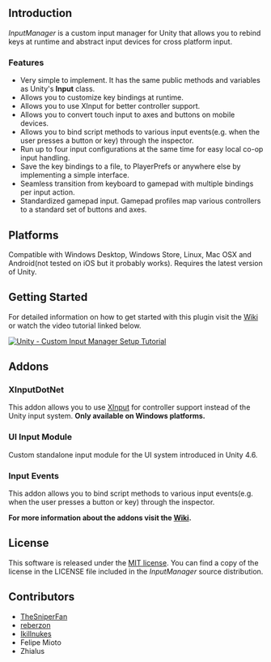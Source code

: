 ## Introduction
*InputManager* is a custom input manager for Unity that allows you to rebind keys at runtime and abstract input devices for cross platform input.

### Features
- Very simple to implement. It has the same public methods and variables as Unity's **Input** class.
- Allows you to customize key bindings at runtime.
- Allows you to use XInput for better controller support.
- Allows you to convert touch input to axes and buttons on mobile devices.
- Allows you to bind script methods to various input events(e.g. when the user presses a button or key) through the inspector.
- Run up to four input configurations at the same time for easy local co-op input handling.
- Save the key bindings to a file, to PlayerPrefs or anywhere else by implementing a simple interface.
- Seamless transition from keyboard to gamepad with multiple bindings per input action.
- Standardized gamepad input. Gamepad profiles map various controllers to a standard set of buttons and axes.

## Platforms
Compatible with Windows Desktop, Windows Store, Linux, Mac OSX and Android(not tested on iOS but it probably works). Requires the latest version of Unity.

## Getting Started
For detailed information on how to get started with this plugin visit the [Wiki](https://github.com/daemon3000/InputManager/wiki/Getting-Started) or watch the video tutorial linked below.

[![Unity - Custom Input Manager Setup Tutorial](https://i.imgur.com/8axnwkG.png)](https://www.youtube.com/watch?v=F_ZIxBPU3Vs)

## Addons
### XInputDotNet
This addon allows you to use [XInput](https://github.com/speps/XInputDotNet) for controller support instead of the Unity input system. **Only available on Windows platforms.**

### UI Input Module
Custom standalone input module for the UI system introduced in Unity 4.6.

### Input Events
This addon allows you to bind script methods to various input events(e.g. when the user presses a button or key) through the inspector.

**For more information about the addons visit the [Wiki](https://github.com/daemon3000/InputManager/wiki).**

## License
This software is released under the [MIT license](http://opensource.org/licenses/MIT). You can find a copy of the license in the LICENSE file included in the *InputManager* source distribution.

## Contributors

- [TheSniperFan](https://github.com/TheSniperFan)
- [reberzon](https://github.com/reberzon)
- [Ikillnukes](https://github.com/Ikillnukes)
- Felipe Mioto
- Zhialus
